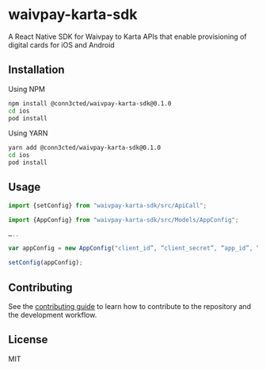 # waivpay-karta-sdk

A React Native SDK for Waivpay to Karta APIs that enable provisioning of digital cards for iOS and Android

## Installation

Using NPM
```sh
npm install @conn3cted/waivpay-karta-sdk@0.1.0
cd ios
pod install
```

Using YARN
```sh
yarn add @conn3cted/waivpay-karta-sdk@0.1.0
cd ios
pod install
```

## Usage

```js
import {setConfig} from "waivpay-karta-sdk/src/ApiCall";

import {AppConfig} from "waivpay-karta-sdk/src/Models/AppConfig";

…..

var appConfig = new AppConfig("client_id”, “client_secret”, “app_id”, “environment(staging|prod)");

setConfig(appConfig);
```

## Contributing

See the [contributing guide](CONTRIBUTING.md) to learn how to contribute to the repository and the development workflow.

## License

MIT
